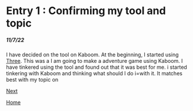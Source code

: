 # Entry 1 : Confirming my tool and topic
##### 11/7/22

I have decided on the tool on Kaboom. At the beginning, I started using [Three](three.js). This was a
I am going to make a adventure game using Kaboom.
I have tinkered using the tool and found out that it was best for me. i started tinkering with Kaboom and thinking what should I do i=with it. It matches best with my topic on 


[Next](entry02.md)

[Home](../README.md)
